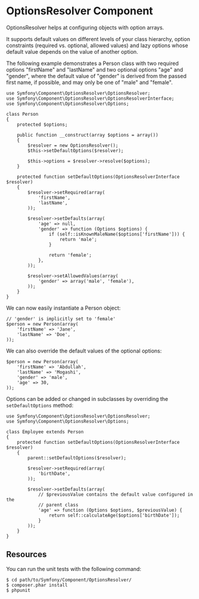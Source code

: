 OptionsResolver Component
=========================

OptionsResolver helps at configuring objects with option arrays.

It supports default values on different levels of your class hierarchy,
option constraints (required vs. optional, allowed values) and lazy options
whose default value depends on the value of another option.

The following example demonstrates a Person class with two required options
"firstName" and "lastName" and two optional options "age" and "gender", where
the default value of "gender" is derived from the passed first name, if
possible, and may only be one of "male" and "female".

    use Symfony\Component\OptionsResolver\OptionsResolver;
    use Symfony\Component\OptionsResolver\OptionsResolverInterface;
    use Symfony\Component\OptionsResolver\Options;

    class Person
    {
        protected $options;

        public function __construct(array $options = array())
        {
            $resolver = new OptionsResolver();
            $this->setDefaultOptions($resolver);

            $this->options = $resolver->resolve($options);
        }

        protected function setDefaultOptions(OptionsResolverInterface $resolver)
        {
            $resolver->setRequired(array(
                'firstName',
                'lastName',
            ));

            $resolver->setDefaults(array(
                'age' => null,
                'gender' => function (Options $options) {
                    if (self::isKnownMaleName($options['firstName'])) {
                        return 'male';
                    }

                    return 'female';
                },
            ));

            $resolver->setAllowedValues(array(
                'gender' => array('male', 'female'),
            ));
        }
    }

We can now easily instantiate a Person object:

    // 'gender' is implicitly set to 'female'
    $person = new Person(array(
        'firstName' => 'Jane',
        'lastName' => 'Doe',
    ));

We can also override the default values of the optional options:

    $person = new Person(array(
        'firstName' => 'Abdullah',
        'lastName' => 'Mogashi',
        'gender' => 'male',
        'age' => 30,
    ));

Options can be added or changed in subclasses by overriding the `setDefaultOptions`
method:

    use Symfony\Component\OptionsResolver\OptionsResolver;
    use Symfony\Component\OptionsResolver\Options;

    class Employee extends Person
    {
        protected function setDefaultOptions(OptionsResolverInterface $resolver)
        {
            parent::setDefaultOptions($resolver);

            $resolver->setRequired(array(
                'birthDate',
            ));

            $resolver->setDefaults(array(
                // $previousValue contains the default value configured in the
                // parent class
                'age' => function (Options $options, $previousValue) {
                    return self::calculateAge($options['birthDate']);
                }
            ));
        }
    }



Resources
---------

You can run the unit tests with the following command:

    $ cd path/to/Symfony/Component/OptionsResolver/
    $ composer.phar install
    $ phpunit
